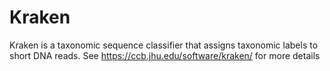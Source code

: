 # Kraken

Kraken is a taxonomic sequence classifier that assigns taxonomic labels to short DNA reads. See https://ccb.jhu.edu/software/kraken/ for more details

